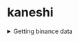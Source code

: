 # kaneshi

<details>
<summary>
Getting binance data
</summary>
  
```python
from kaneshi.binance_data.binance_data import BinanceVisionData

config = {
    's_date': (2021, 1, 1),
    'e_date': (2023, 4, 1),
    'type_':  'monthly',
    'symbols': ['BTCUSDT', 'ETHUSDT', 'XRPUSDT']
}

with BinanceVisionData(**config) as binance_data:
    binance_data.get_candles()
```
Files `raw_BTCUSDT_1m.h5`, `raw_ETHUSDT_1m.h5`, etc will appera in folder `kaneshi\kaneshi\data\market_data`
  
</details>


